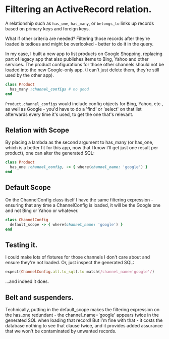 # Filtering an ActiveRecord relation.

A relationship such as `has_one`, `has_many`, or `belongs_to` links up records based on primary keys and foreign keys.

What if other criteria are needed?  Filtering those records after they're loaded is tedious and might be overlooked - better to do it in the query.

In my case, I built a new app to list products on Google Shopping, replacing part of legacy app that also publishes items to Bing, Yahoo and other services.  The product configurations  for those other channels should not be loaded into the new Google-only app.  (I can't just delete them, they're still used by the other app).

```ruby
class Product
  has_many :channel_configs # no good
end
```

`Product.channel_configs` would include config objects for Bing, Yahoo, etc., as well as Google - you'd have to do a 'find' or 'select' on that list afterwards every time it's used, to get the one that's relevant.

## Relation with Scope

By placing a lambda as the second argument to has_many (or has_one, which is a better fit for this app, now that I know I'll get just one result per product), one can alter the generated SQL:

```ruby
class Product
  has_one :channel_config, -> { where(channel_name: 'google') }
end
```

## Default Scope

On the ChannelConfig class itself I have the same filtering expression - ensuring that any time a ChannelConfig is loaded, it will be the Google one and not Bing or Yahoo or whatever.

```ruby
class ChannelConfig
  default_scope -> { where(channel_name: 'google') }
end
```

## Testing it.
I could make lots of fixtures for those channels I don't care about and ensure they're not loaded.  Or,  just inspect the generated SQL:

```ruby
expect(ChannelConfig.all.to_sql).to match(/channel_name='google'/)
```
...and indeed it does.

## Belt and suspenders.

Technically, putting in the default_scope makes the filtering expression on the has_one redundant - the channel_name='google' appears twice in the generated SQL when loading that record!  But I'm fine with that - it costs the database nothing to see that clause twice, and it provides added assurance that we won't be contaminated by unwanted records.




